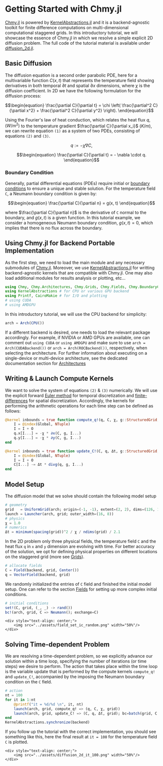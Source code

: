 # Getting Started with Chmy.jl

[Chmy.jl](https://github.com/PTsolvers/Chmy.jl) is powered by [KernelAbstractions.jl](https://github.com/JuliaGPU/KernelAbstractions.jl) and it is a backend-agnostic toolkit for finite difference computations on multi-dimensional computational staggered grids. In this introductory tutorial, we will showcase the essence of Chmy.jl in which we resolve a simple explicit 2D diffusion problem. The full code of the tutorial material is available under [diffusion_2d.jl](https://github.com/PTsolvers/Chmy.jl/blob/main/examples/diffusion_2d.jl).

## Basic Diffusion

The diffusion equation is a second order parabolic PDE, here for a multivariable function $C(x,t)$ that represents the temperature field showing derivatives in both temporal $\partial t$ and spatial $\partial x$ dimensions, where $\chi$ is the diffusion coefficient. In 2D we have the following formulation for the diffusion process:

```math
\begin{equation}
\frac{\partial C}{\partial t} = \chi \left( \frac{\partial^2 C}{\partial x^2} + \frac{\partial^2 C}{\partial y^2} \right).
\end{equation}
```

Using the Fourier's law of heat conduction, which relates the heat flux $q$, $(W/m^2)$ to the temperature gradient $\frac{\partial C}{\partial x_i}$ $(K/m)$, we can rewrite equation `(1)` as a system of two PDEs, consisting of equations `(2)` and `(3)`.

```math
\begin{equation}
q := -\chi \nabla C,
\end{equation}
```
```math
\begin{equation}
\frac{\partial C}{\partial t} = - \nabla \cdot q.
\end{equation}
```

### Boundary Condition

Generally, partial differential equations (PDEs) require initial or [boundary conditions](./concepts/bc.md) to ensure a unique and stable solution. For the temperature field `C`, a Neumann boundary condition is given by:

```math
\begin{equation}
\frac{\partial C}{\partial n} = g(x, t)
\end{equation}
```
where $\frac{\partial C}{\partial n}$ is the derivative of `C` normal to the boundary, and $g(x, t)$ is a given function. In this tutorial example, we consider a homogeneous Neumann boundary condition, $g(x, t) = 0$, which implies that there is no flux across the boundary.


## Using Chmy.jl for Backend Portable Implementation

As the first step, we need to load the main module and any necessary submodules of [Chmy.jl](https://github.com/PTsolvers/Chmy.jl). Moreover, we use [KernelAbstractions.jl](https://github.com/JuliaGPU/KernelAbstractions.jl) for writting backend-agnostic kernels that are compatible with Chmy.jl. One may also load additional modules for results analysis or plotting, etc...

```julia
using Chmy, Chmy.Architectures, Chmy.Grids, Chmy.Fields, Chmy.BoundaryConditions, Chmy.GridOperators, Chmy.KernelLaunch
using KernelAbstractions # for CPU or various GPU backend
using Printf, CairoMakie # for I/O and plotting
# using CUDA
# using AMDGPU
```

In this introductory tutorial, we will use the CPU backend for simplicity:

```julia
arch = Arch(CPU())
```

If a different backend is desired, one needs to load the relevant package accordingly. For example, if NVIDIA or AMD GPUs are available, one can comment out `using CUDA` or `using AMDGPU` and make sure to use `arch = Arch(CUDABackend())` or `arch = Arch(ROCBackend())`, respectively, when selecting the architecture. For further information about executing on a single-device or multi-device architecture, see the dedicated documentation section for [Architectures](./concepts/architectures.md)

## Writing & Launch Compute Kernels

We want to solve the system of equations `(2)` & `(3)` numerically. We will use the explicit forward [Euler method](https://en.wikipedia.org/wiki/Euler_method) for temporal discretization and [finite-differences](https://en.wikipedia.org/wiki/Finite_difference) for spatial discretization. Accordingly, the kernels for performing the arithmetic operations for each time step can be defined as follows:

```julia
@kernel inbounds = true function compute_q!(q, C, χ, g::StructuredGrid, O)
    I = @index(Global, NTuple)
    I = I + O
    q.x[I...] = -χ * ∂x(C, g, I...)
    q.y[I...] = -χ * ∂y(C, g, I...)
end
```

```julia
@kernel inbounds = true function update_C!(C, q, Δt, g::StructuredGrid, O)
    I = @index(Global, NTuple)
    I = I + O
    C[I...] -= Δt * divg(q, g, I...)
end
```

## Model Setup

The diffusion model that we solve should contain the following model setup

```julia
# geometry
grid   = UniformGrid(arch; origin=(-1, -1), extent=(2, 2), dims=(126, 126))
launch = Launcher(arch, grid; outer_width=(16, 8))
# physics
χ = 1.0
# numerics
Δt = minimum(spacing(grid))^2 / χ / ndims(grid) / 2.1
```

In the 2D problem only three physical fields, the temperature field `C` and the heat flux `q` in `x` and `y` dimension are evolving with time. For better accuracy of the solution, we opt for defining physical properties on different locations on the staggered grid (more see [Grids](./concepts/grids.md)).

```julia
# allocate fields
C = Field(backend, grid, Center())
q = VectorField(backend, grid)
```

We randomly initialized the entries of `C` field and finished the initial model setup. One can refer to the section [Fields](./concepts/fields.md) for setting up more complex initial conditions.

```julia
# initial conditions
set!(C, grid, (_, _) -> rand())
bc!(arch, grid, C => Neumann(); exchange=C)
```

```@raw html
<div style="text-align: center;">
    <img src="../assets/field_set_ic_random.png" width="50%"/>
</div>
```

## Solving Time-dependent Problem

We are resolving a time-dependent problem, so we explicitly advance our solution within a time loop, specifying the number of iterations (or time steps) we desire to perform. The action that takes place within the time loop is the variable update that is performed by the compute kernels `compute_q!` and `update_C!`, accompanied by the imposing the Neumann boundary condition on the `C` field.

```julia
# action
nt = 100
for it in 1:nt
    @printf("it = %d/%d \n", it, nt)
    launch(arch, grid, compute_q! => (q, C, χ, grid))
    launch(arch, grid, update_C! => (C, q, Δt, grid); bc=batch(grid, C => Neumann(); exchange=C))
end
KernelAbstractions.synchronize(backend)
```

If you follow up the tutorial with the correct implementation, you should see something like this, here the final result at `it = 100` for the temperature field `C` is plotted.

```@raw html
<div style="text-align: center;">
    <img src="../assets/diffusion_2d_it_100.png" width="50%"/>
</div>
```
